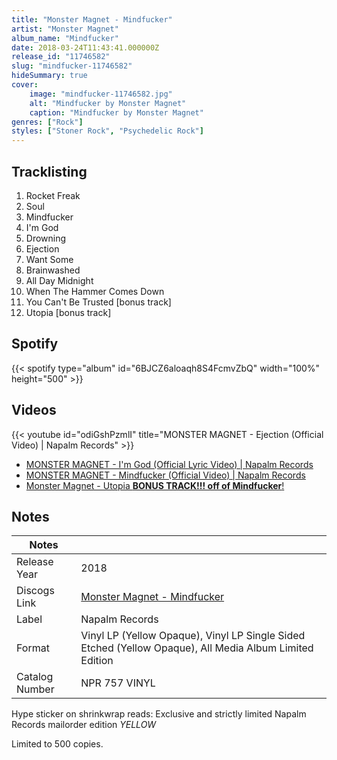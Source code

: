 ```yaml
---
title: "Monster Magnet - Mindfucker"
artist: "Monster Magnet"
album_name: "Mindfucker"
date: 2018-03-24T11:43:41.000000Z
release_id: "11746582"
slug: "mindfucker-11746582"
hideSummary: true
cover:
    image: "mindfucker-11746582.jpg"
    alt: "Mindfucker by Monster Magnet"
    caption: "Mindfucker by Monster Magnet"
genres: ["Rock"]
styles: ["Stoner Rock", "Psychedelic Rock"]
---
```


## Tracklisting
1. Rocket Freak
2. Soul
3. Mindfucker
4. I'm God
5. Drowning
6. Ejection
7. Want Some
8. Brainwashed
9. All Day Midnight
10. When The Hammer Comes Down
11. You Can't Be Trusted [bonus track]
12. Utopia [bonus track]


## Spotify
{{< spotify type="album" id="6BJCZ6aloaqh8S4FcmvZbQ" width="100%" height="500" >}}



## Videos
{{< youtube id="odiGshPzmlI" title="MONSTER MAGNET - Ejection (Official Video) | Napalm Records" >}}
- [MONSTER MAGNET - I'm God (Official Lyric Video) | Napalm Records](https://www.youtube.com/watch?v=jxvU7o_PSWk)
- [MONSTER MAGNET - Mindfucker (Official Video) | Napalm Records](https://www.youtube.com/watch?v=tsvvS142wWg)
- [Monster Magnet - Utopia **BONUS TRACK!!! off of Mindfucker**!](https://www.youtube.com/watch?v=M4DKRUQmVvY)

## Notes
| Notes          |             |
| ---------------| ----------- |
| Release Year   | 2018 |
| Discogs Link   | [Monster Magnet - Mindfucker](https://www.discogs.com/release/11746582-Monster-Magnet-Mindfucker) |
| Label          | Napalm Records |
| Format         | Vinyl LP (Yellow Opaque), Vinyl LP Single Sided Etched (Yellow Opaque), All Media Album Limited Edition |
| Catalog Number | NPR 757 VINYL |

Hype sticker on shrinkwrap reads: Exclusive and strictly limited Napalm Records mailorder edition *YELLOW*

Limited to 500 copies.
